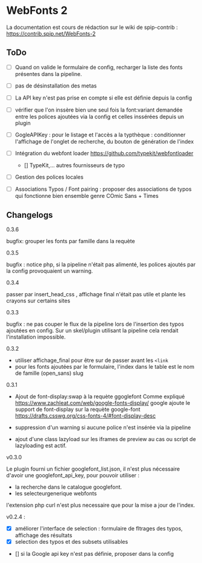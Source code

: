 # WebFonts 2

La documentation est cours de rédaction sur le wiki de spip-contrib :
https://contrib.spip.net/WebFonts-2

## ToDo


- [ ] Quand on valide le formulaire de config, recharger la liste des fonts présentes dans la pipeline.
- [ ] pas de désinstallation des metas
- [ ] La API key n'est pas prise en compte si elle est définie depuis la config
- [ ] vérifier que l'on inssère bien une seul fois la font:variant demandée
entre les polices ajoutées via la config et celles inssérées depuis un plugin
- [ ] GogleAPIKey : pour le listage et l'accès a la typthèque : conditionner l'affichage de l'onglet de recherche,
du bouton de génération de l'index
- [ ] Intégration du webfont loader
https://github.com/typekit/webfontloader
	- [] TypeKit,… autres fournisseurs de typo
- [ ] Gestion des polices locales
- [ ] Associations Typos / Font pairing : proposer des associations de typos qui fonctionne bien ensemble
genre COmic Sans + Times


## Changelogs

0.3.6

bugfix: grouper les fonts par famille dans la requète


0.3.5

bugfix : notice php, si la pipeline n'était pas alimenté, les polices ajoutés par la config provoquaient un warning.

0.3.4

passer par insert_head_css , affichage final n'était pas utile et plante les crayons sur certains sites

0.3.3

bugfix : ne pas couper le flux de la pipeline lors de l'insertion des typos ajoutées en config. Sur un skel/plugin utilisant la pipeline cela rendait l'installation impossible.

0.3.2

- utiliser affichage_final pour être sur de passer avant les `<link`
- pour les fonts ajoutées par le formulaire, l'index dans le table est le nom de famille (open_sans) slug

0.3.1

- Ajout de font-display:swap à la requète ggoglefont
Comme expliqué https://www.zachleat.com/web/google-fonts-display/
google ajoute le support de font-display sur la requète google-font
https://drafts.csswg.org/css-fonts-4/#font-display-desc

- suppression d'un warning si aucune police n'est insérée via la pipeline
- ajout d'une class lazyload sur les iframes de preview au cas ou script de lazyloading est actif.

v0.3.0

Le plugin fourni un fichier googlefont_list.json, il n'est plus nécessaire d'avoir une googlefont_api_key, pour pouvoir utiliser :

- la recherche dans le catalogue googlefont.
- les selecteurgenerique webfonts

l'extension php curl n'est plus necessaire que pour la mise a jour de l'index.


v0.2.4 :

- [X] améliorer l'interface de selection : formulaire de fltrages des typos, affichage des résultats
- [X] selection des typos et des subsets utilisables
- [] si la Google api key n'est pas définie, proposer dans la config
